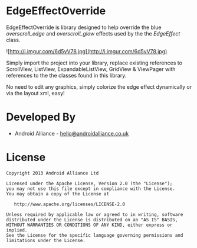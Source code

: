 EdgeEffectOverride
=================

EdgeEffectOverride is library designed to help override the blue *overscroll_edge* and *overscroll_glow* effects used by the the *EdgeEffect* class.

![http://i.imgur.com/6d5vV78.jpg](http://i.imgur.com/6d5vV78.jpg)

Simply import the project into your library, replace existing
references to ScrollView, ListView, ExpandableListView, GridView & ViewPager
with references to the the classes found in this library.

No need to edit any graphics, simply colorize the edge effect dynamically or via the layout xml, easy! 



Developed By
============

* Android Alliance - <hello@androidalliance.co.uk>



License
=======

    Copyright 2013 Android Alliance Ltd

    Licensed under the Apache License, Version 2.0 (the "License");
    you may not use this file except in compliance with the License.
    You may obtain a copy of the License at

       http://www.apache.org/licenses/LICENSE-2.0

    Unless required by applicable law or agreed to in writing, software
    distributed under the License is distributed on an "AS IS" BASIS,
    WITHOUT WARRANTIES OR CONDITIONS OF ANY KIND, either express or implied.
    See the License for the specific language governing permissions and
    limitations under the License.

